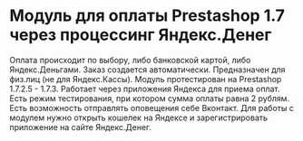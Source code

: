 # Модуль для оплаты Prestashop 1.7 через процессинг Яндекс.Денег
Оплата происходит по выбору, либо банковской картой, либо Яндекс.Деньгами. Заказ создается автоматически.
Предназначен для физ.лиц (не для Яндекс.Кассы).
Модуль протестирован на Prestashop 1.7.2.5 - 1.7.3.
Работает через приложения Яндекса для приема оплат.
Есть режим тестирования, при котором сумма оплаты равна 2 рублям.
Есть возможность отправлять оповещения себе Вконтакт.
Для работы с модулем нужно открыть кошелек на Яндексе и зарегистрировать приложение на сайте Яндекс.Денег.
